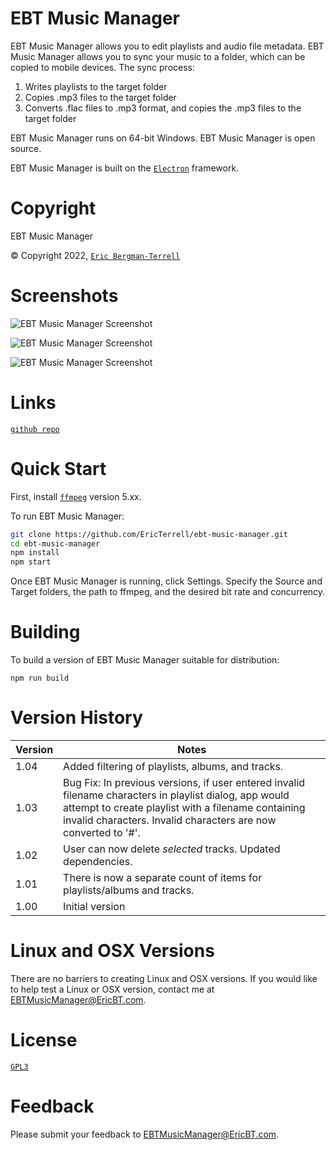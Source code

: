 # EBT Music Manager

EBT Music Manager allows you to edit playlists and audio file metadata. EBT Music Manager allows you to sync
your music to a folder, which can be copied to mobile devices. The sync process:

1) Writes playlists to the target folder
2) Copies .mp3 files to the target folder
3) Converts .flac files to .mp3 format, and copies the .mp3 files to the target folder

EBT Music Manager runs on 64-bit Windows. EBT Music Manager is open source.

EBT Music Manager is built on the [`Electron`](https://github.com/electron/electron) framework.

# Copyright

EBT Music Manager

&#169; Copyright 2022, [`Eric Bergman-Terrell`](https://www.ericbt.com)

# Screenshots

![`EBT Music Manager Screenshot`](https://www.ericbt.com/artwork/ebt-music-manager/main.png "EBT Music Manager Screenshot, Main Window")

![`EBT Music Manager Screenshot`](https://www.ericbt.com/artwork/ebt-music-manager/settings.png "EBT Music Manager Screenshot, Settings")

![`EBT Music Manager Screenshot`](https://www.ericbt.com/artwork/ebt-music-manager/add-tracks-to-playlist.png "EBT Music Manager Screenshot, Adding Tracks to Playlist")

# Links

[`github repo`](https://github.com/EricTerrell/ebt-music-manager)

# Quick Start

First, install [`ffmpeg`](https://ffmpeg.org/) version 5.xx.

To run EBT Music Manager:

```sh
git clone https://github.com/EricTerrell/ebt-music-manager.git
cd ebt-music-manager
npm install
npm start
```

Once EBT Music Manager is running, click Settings. Specify the Source and Target folders, the path to ffmpeg, and the desired bit rate and concurrency.

# Building

To build a version of EBT Music Manager suitable for distribution:

```
npm run build
```

# Version History

| Version | Notes                                                                                                                                                                                                                           |
|---------|---------------------------------------------------------------------------------------------------------------------------------------------------------------------------------------------------------------------------------|
| 1.04    | Added filtering of playlists, albums, and tracks.                                                                                                                                                                               |
| 1.03    | Bug Fix: In previous versions, if user entered invalid filename characters in playlist dialog, app would attempt to create playlist with a filename containing invalid characters. Invalid characters are now converted to '#'. |
| 1.02    | User can now delete *selected* tracks. Updated dependencies.                                                                                                                                                                    |
| 1.01    | There is now a separate count of items for playlists/albums and tracks.                                                                                                                                                         |
| 1.00    | Initial version                                                                                                                                                                                                                 |

# Linux and OSX Versions

There are no barriers to creating Linux and OSX versions. If you would like to help test a Linux or OSX version, contact me at EBTMusicManager@EricBT.com.

# License

[`GPL3`](https://www.gnu.org/licenses/gpl-3.0.en.html)

# Feedback

Please submit your feedback to EBTMusicManager@EricBT.com.